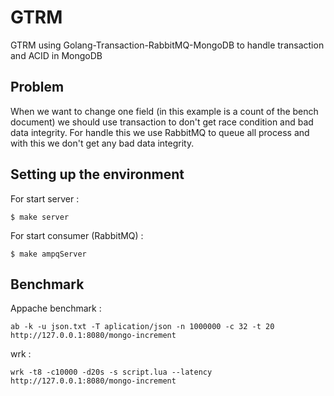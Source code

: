 # GTRM 

GTRM using Golang-Transaction-RabbitMQ-MongoDB to handle transaction and ACID in MongoDB

## Problem
When we want to change one field (in this example is a count of the bench document) we should use transaction to don't get race condition and bad data integrity. For handle this we use RabbitMQ to queue all process and with this we don't get any bad data integrity.

## Setting up the environment

For start server :
```
$ make server
```

For start consumer (RabbitMQ) :
```
$ make ampqServer
```

## Benchmark

Appache benchmark :
```
ab -k -u json.txt -T aplication/json -n 1000000 -c 32 -t 20  http://127.0.0.1:8080/mongo-increment
```

wrk :
```
wrk -t8 -c10000 -d20s -s script.lua --latency http://127.0.0.1:8080/mongo-increment
```
